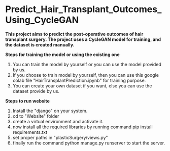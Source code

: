 # Predict_Hair_Transplant_Outcomes_Using_CycleGAN

**This project aims to predict the post-operative outcomes of hair transplant surgery. The project uses a CycleGAN model for training, and the dataset is created manually.**

**Steps for training the model or using the existing one**
1. You can train the model by yourself or you can use the model provided by us.
2. If you choose to train model by yourself, then you can use this google colab file "HairTransplantPrediction.ipynb" for training purpose.
3. You can create your own dataset if you want, else you can use the dataset provide by us.

**Steps to run website**
1. Install the "django" on your system.
2. cd to "Website" folder
3. create a virtual environment and activate it.
4. now install all the required libraries by running command pip install requirements.txt
5. set proper paths in "plasticSurgery/views.py"
6. finally run the command python manage.py runserver to start the server.  

